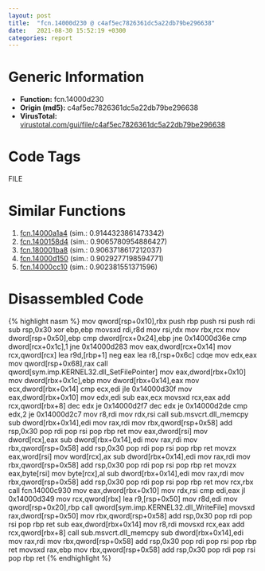 ```yaml
---
layout: post
title:  "fcn.14000d230 @ c4af5ec7826361dc5a22db79be296638"
date:   2021-08-30 15:52:19 +0300
categories: report
---
```


# Generic Information
- **Function:** fcn.14000d230
- **Origin (md5):** c4af5ec7826361dc5a22db79be296638
- **VirusTotal:** [virustotal.com/gui/file/c4af5ec7826361dc5a22db79be296638][virustotal_ref]

# Code Tags
<span class="tag" id="FILE">FILE</span>


# Similar Functions

1. [fcn.14000a1a4][similar_1_ref] (sim.: 0.9144323861473342)
2. [fcn.1400158d4][similar_2_ref] (sim.: 0.9065780954886427)
3. [fcn.180001ba8][similar_3_ref] (sim.: 0.9063718617212037)
4. [fcn.14000d150][similar_4_ref] (sim.: 0.9029277198594771)
5. [fcn.14000cc10][similar_5_ref] (sim.: 0.902381551371596)


# Disassembled Code

{% highlight nasm %}
mov qword[rsp+0x10],rbx
push rbp
push rsi
push rdi
sub rsp,0x30
xor ebp,ebp
movsxd rdi,r8d
mov rsi,rdx
mov rbx,rcx
mov dword[rsp+0x50],ebp
cmp dword[rcx+0x24],ebp
jne 0x14000d36e
cmp dword[rcx+0x1c],1
jne 0x14000d283
mov eax,dword[rcx+0x14]
mov rcx,qword[rcx]
lea r9d,[rbp+1]
neg eax
lea r8,[rsp+0x6c]
cdqe 
mov edx,eax
mov qword[rsp+0x68],rax
call qword[sym.imp.KERNEL32.dll_SetFilePointer]
mov eax,dword[rbx+0x10]
mov dword[rbx+0x1c],ebp
mov dword[rbx+0x14],eax
mov ecx,dword[rbx+0x14]
cmp ecx,edi
jle 0x14000d30f
mov eax,dword[rbx+0x10]
mov edx,edi
sub eax,ecx
movsxd rcx,eax
add rcx,qword[rbx+8]
dec edx
je 0x14000d2f7
dec edx
je 0x14000d2de
cmp edx,2
je 0x14000d2c7
mov r8,rdi
mov rdx,rsi
call sub.msvcrt.dll_memcpy
sub dword[rbx+0x14],edi
mov rax,rdi
mov rbx,qword[rsp+0x58]
add rsp,0x30
pop rdi
pop rsi
pop rbp
ret 
mov eax,dword[rsi]
mov dword[rcx],eax
sub dword[rbx+0x14],edi
mov rax,rdi
mov rbx,qword[rsp+0x58]
add rsp,0x30
pop rdi
pop rsi
pop rbp
ret 
movzx eax,word[rsi]
mov word[rcx],ax
sub dword[rbx+0x14],edi
mov rax,rdi
mov rbx,qword[rsp+0x58]
add rsp,0x30
pop rdi
pop rsi
pop rbp
ret 
movzx eax,byte[rsi]
mov byte[rcx],al
sub dword[rbx+0x14],edi
mov rax,rdi
mov rbx,qword[rsp+0x58]
add rsp,0x30
pop rdi
pop rsi
pop rbp
ret 
mov rcx,rbx
call fcn.14000c930
mov eax,dword[rbx+0x10]
mov rdx,rsi
cmp edi,eax
jl 0x14000d349
mov rcx,qword[rbx]
lea r9,[rsp+0x50]
mov r8d,edi
mov qword[rsp+0x20],rbp
call qword[sym.imp.KERNEL32.dll_WriteFile]
movsxd rax,dword[rsp+0x50]
mov rbx,qword[rsp+0x58]
add rsp,0x30
pop rdi
pop rsi
pop rbp
ret 
sub eax,dword[rbx+0x14]
mov r8,rdi
movsxd rcx,eax
add rcx,qword[rbx+8]
call sub.msvcrt.dll_memcpy
sub dword[rbx+0x14],edi
mov rax,rdi
mov rbx,qword[rsp+0x58]
add rsp,0x30
pop rdi
pop rsi
pop rbp
ret 
movsxd rax,ebp
mov rbx,qword[rsp+0x58]
add rsp,0x30
pop rdi
pop rsi
pop rbp
ret 
{% endhighlight %}


[similar_1_ref]: /report/fcn.14000a1a4@c4af5ec7826361dc5a22db79be296638
[similar_2_ref]: /report/fcn.1400158d4@c4af5ec7826361dc5a22db79be296638
[similar_3_ref]: /report/fcn.180001ba8@7dc44f7522d53d03c7b1f4335f6d2a15
[similar_4_ref]: /report/fcn.14000d150@c4af5ec7826361dc5a22db79be296638
[similar_5_ref]: /report/fcn.14000cc10@c4af5ec7826361dc5a22db79be296638
[virustotal_ref]: https://www.virustotal.com/gui/file/c4af5ec7826361dc5a22db79be296638